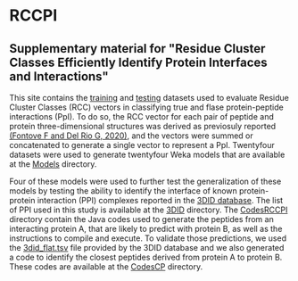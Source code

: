 # RCCPI
<h2>Supplementary material for "Residue Cluster Classes Efficiently Identify Protein Interfaces and Interactions"</h2>

This site contains the <a href="">training</a> and <a href="">testing</a> datasets used to evaluate Residue Cluster Classes (RCC) vectors in classifying true and flase protein-peptide interactions (PpI). To do so, the RCC vector for each pair of peptide and protein three-dimensional structures was derived as previosuly reported <a href="https://pubmed.ncbi.nlm.nih.gov/33286246/">(Fontove F and Del Rio G, 2020)</a>, and the vectors were summed or concatenated to generate a single vector to represent a PpI. Twentyfour datasets were used to generate twentyfour Weka models that are available at the <a href="">Models</a> directory.

Four of these models were used to further test the generalization of these models by testing the ability to identify the interface of known protein-protein interaction (PPI) complexes reported in the <a href="">3DID database</a>. The list of PPI used in this study is available at the <a href="">3DID</a> directory. The <a href="">CodesRCCPI</a> directory contain the Java codes used to generate the peptides from an interacting protein A, that are likely to predict with protein B, as well as the instructions to compile and execute. To validate those predictions, we used the <a href="">3did_flat.tsv</a> file provided by the 3DID database and we also generated a code to identify the closest peptides derived from protein A to protein B. These codes are available at the <a href="">CodesCP</a> directory.

